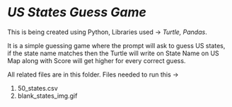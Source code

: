 # **_US States Guess Game_**

This is being created using Python, Libraries used -> _Turtle, Pandas_.

It is a simple guessing game where the prompt will ask to guess US states, if the state name matches then the Turtle will write on State Name
on US Map along with Score will get higher for every correct guess.

All related files are in this folder. Files needed to run this ->
 1. 50_states.csv
 2. blank_states_img.gif
